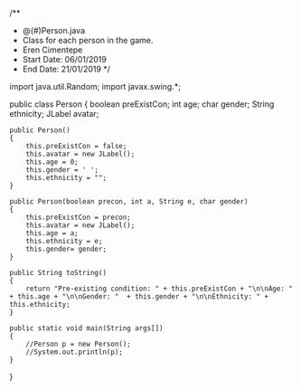 /**
 * @(#)Person.java
 * Class for each person in the game.
 * Eren Cimentepe
 * Start Date: 06/01/2019
 * End Date: 21/01/2019
 */

import java.util.Random;
import javax.swing.*;

public class Person 
{
	boolean preExistCon; 
	int age; 
	char gender; 
	String ethnicity;
	JLabel avatar;
	
	public Person()
	{
		this.preExistCon = false;
		this.avatar = new JLabel(); 
		this.age = 0; 
		this.gender = ' ';
		this.ethnicity = "";
	}

	public Person(boolean precon, int a, String e, char gender) 
	{
		this.preExistCon = precon;
		this.avatar = new JLabel();
		this.age = a;
		this.ethnicity = e;	
		this.gender= gender;
	}
	
	public String toString()
	{
		return "Pre-existing condition: " + this.preExistCon + "\n\nAge: " + this.age + "\n\nGender: "  + this.gender + "\n\nEthnicity: " + this.ethnicity; 
	}
	
	public static void main(String args[]) 
	{
		//Person p = new Person();
		//System.out.println(p);
	}
}
